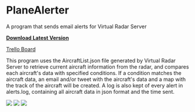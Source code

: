 # PlaneAlerter
A program that sends email alerts for Virtual Radar Server

**[Download Latest Version](https://github.com/Dom2364/PlaneAlerter/releases/latest)**

[Trello Board](https://trello.com/b/LT6Z8tPy/planealerter)

This program uses the AircraftList.json file generated by Virtual Radar Server to retrieve current aircraft information from the radar, and compares each aircraft's data with specified conditions. If a condition matches the aircraft data, an email and/or tweet with the aircraft's data and a map with the track of the aircraft will be created. A log is also kept of every alert in alerts.log, containing all aircraft data in json format and the time sent.

![](https://i.imgur.com/4ttyHpr.png)
![](https://i.imgur.com/ow9v3Qr.png)
![](https://i.imgur.com/cGVUmHy.png)

